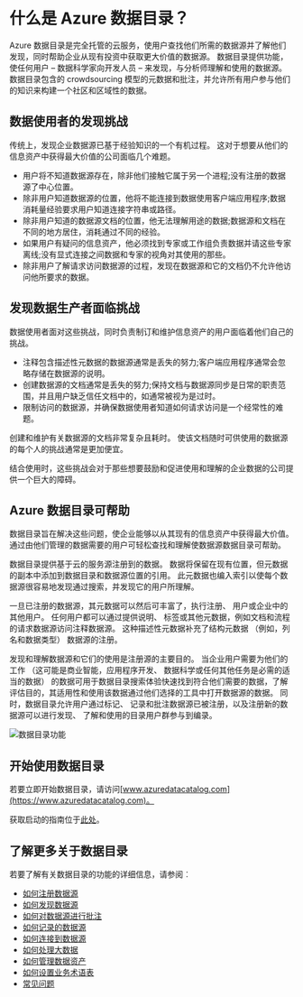 <properties
   pageTitle="什么是 Azure 数据目录？ |Microsoft Azure"
   description="这篇文章概括介绍了 Microsoft Azure 数据目录，包括它的功能和它所针对的问题。 数据目录提供功能，使任何用户 – 数据科学家向开发人员 – 若要注册，向分析师发现、 了解和使用的数据源。"
   services="data-catalog"
   documentationCenter=""
   authors="steelanddata"
   manager="NA"
   editor=""
   tags=""/>
<tags
   ms.service="data-catalog"
   ms.devlang="NA"
   ms.topic="get-started-article"
   ms.tgt_pltfrm="NA"
   ms.workload="data-catalog"
   ms.date="09/21/2016"
   ms.author="maroche"/>

# <a name="what-is-azure-data-catalog"></a>什么是 Azure 数据目录？

Azure 数据目录是完全托管的云服务，使用户查找他们所需的数据源并了解他们发现，同时帮助企业从现有投资中获取更大价值的数据源。 数据目录提供功能，使任何用户 – 数据科学家向开发人员 – 来发现，与分析师理解和使用的数据源。 数据目录包含的 crowdsourcing 模型的元数据和批注，并允许所有用户参与他们的知识来构建一个社区和区域性的数据。

## <a name="discovery-challenges-for-data-consumers"></a>数据使用者的发现挑战

传统上，发现企业数据源已基于经验知识的一个有机过程。 这对于想要从他们的信息资产中获得最大价值的公司面临几个难题。

-   用户将不知道数据源存在，除非他们接触它属于另一个进程;没有注册的数据源了中心位置。
-   除非用户知道数据源的位置，他将不能连接到数据使用客户端应用程序;数据消耗量经验要求用户知道连接字符串或路径。
-   除非用户知道的数据源文档的位置，他无法理解用途的数据;数据源和文档在不同的地方居住，消耗通过不同的经验。
-   如果用户有疑问的信息资产，他必须找到专家或工作组负责数据并请这些专家离线;没有显式连接之间数据和专家的视角对其使用的那些。
-  除非用户了解请求访问数据源的过程，发现在数据源和它的文档仍不允许他访问他所要求的数据。

## <a name="discovery-challenges-for-data-producers"></a>发现数据生产者面临挑战

数据使用者面对这些挑战，同时负责制订和维护信息资产的用户面临着他们自己的挑战。

-   注释包含描述性元数据的数据源通常是丢失的努力;客户端应用程序通常会忽略存储在数据源的说明。
-   创建数据源的文档通常是丢失的努力;保持文档与数据源同步是日常的职责范围，并且用户缺乏信任文档中的，如通常被视为是过时。
- 限制访问的数据源，并确保数据使用者知道如何请求访问是一个经常性的难题。

创建和维护有关数据源的文档非常复杂且耗时。 使该文档随时可供使用的数据源的每个人的挑战通常是更加便宜。

结合使用时，这些挑战会对于那些想要鼓励和促进使用和理解的企业数据的公司提供一个巨大的障碍。

## <a name="azure-data-catalog-can-help"></a>Azure 数据目录可帮助

数据目录旨在解决这些问题，使企业能够以从其现有的信息资产中获得最大价值。 通过由他们管理的数据需要的用户可轻松查找和理解使数据源数据目录可帮助。

数据目录提供基于云的服务源注册到的数据。 数据将保留在现有位置，但元数据的副本中添加到数据目录和数据源位置的引用。 此元数据也编入索引以使每个数据源很容易地发现通过搜索，并发现它的用户所理解。

一旦已注册的数据源，其元数据可以然后可丰富了，执行注册、 用户或企业中的其他用户。 任何用户都可以通过提供说明、 标签或其他元数据，例如文档和流程的请求数据源访问注释数据源。 这种描述性元数据补充了结构元数据 （例如，列名和数据类型） 数据源的注册。

发现和理解数据源和它们的使用是注册源的主要目的。 当企业用户需要为他们的工作 （这可能是商业智能，应用程序开发、 数据科学或任何其他任务是必需的适当的数据） 的数据可用于数据目录搜索体验快速找到符合他们需要的数据，了解评估目的，其适用性和使用该数据通过他们选择的工具中打开数据源的数据。 同时，数据目录允许用户通过标记、 记录和批注数据源已被注册，以及注册新的数据源可以进行发现、 了解和使用的目录用户群参与到编录。

![数据目录功能](./media/data-catalog-what-is-data-catalog/data-catalog-capabilities.png)

## <a name="get-started-with-data-catalog"></a>开始使用数据目录

若要立即开始数据目录，请访问[www.azuredatacatalog.com](https://www.azuredatacatalog.com)。

获取启动的指南位于[此处](data-catalog-get-started.md)。

## <a name="learn-more-about-data-catalog"></a>了解更多关于数据目录

若要了解有关数据目录的功能的详细信息，请参阅︰

* [如何注册数据源](data-catalog-how-to-register.md)
* [如何发现数据源](data-catalog-how-to-discover.md)
* [如何对数据源进行批注](data-catalog-how-to-annotate.md)
* [如何记录的数据源](data-catalog-how-to-documentation.md)
* [如何连接到数据源](data-catalog-how-to-connect.md)
* [如何处理大数据](data-catalog-how-to-big-data.md)
* [如何管理数据资产](data-catalog-how-to-manage.md)
* [如何设置业务术语表](data-catalog-how-to-business-glossary.md)
* [常见问题](data-catalog-frequently-asked-questions.md)
